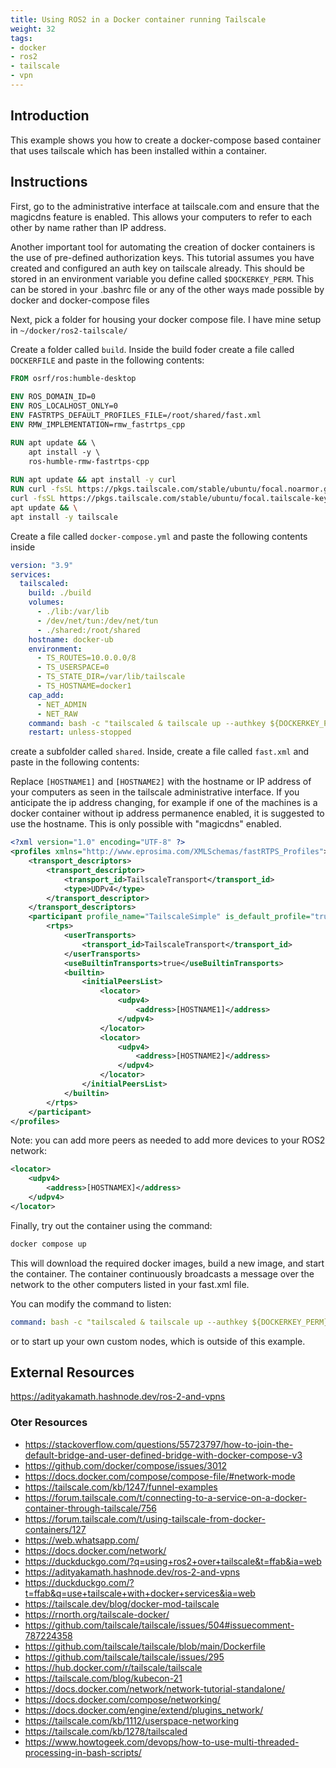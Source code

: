 ```yaml
---
title: Using ROS2 in a Docker container running Tailscale
weight: 32
tags:
- docker
- ros2
- tailscale
- vpn
---
```

## Introduction

This example shows you how to create a docker-compose based container that uses tailscale which has been installed within a container.

## Instructions

First, go to the administrative interface at tailscale.com and ensure that the magicdns feature is enabled.
This allows your computers to refer to each other by name rather than IP address.  

Another important tool for automating the creation of docker containers is the use of pre-defined authorization keys.  This tutorial assumes you have created and configured an auth key on tailscale already.  This should be stored in an environment variable you define called ```$DOCKERKEY_PERM```.  This can be stored in your .bashrc file or any of the other ways made possible by docker and docker-compose files

Next, pick a folder for housing your docker compose file.  I have mine setup in ```~/docker/ros2-tailscale/```


Create a folder called ```build```.  Inside the build foder create a file called ```DOCKERFILE``` and paste in the following contents:

```dockerfile
FROM osrf/ros:humble-desktop
    
ENV ROS_DOMAIN_ID=0
ENV ROS_LOCALHOST_ONLY=0
ENV FASTRTPS_DEFAULT_PROFILES_FILE=/root/shared/fast.xml
ENV RMW_IMPLEMENTATION=rmw_fastrtps_cpp

RUN apt update && \ 
    apt install -y \ 
    ros-humble-rmw-fastrtps-cpp
    
RUN apt update && apt install -y curl
RUN curl -fsSL https://pkgs.tailscale.com/stable/ubuntu/focal.noarmor.gpg | tee /usr/share/keyrings/tailscale-archive-keyring.gpg >/dev/null && \
curl -fsSL https://pkgs.tailscale.com/stable/ubuntu/focal.tailscale-keyring.list | tee /etc/apt/sources.list.d/tailscale.list && \
apt update && \
apt install -y tailscale
```

Create a file called ```docker-compose.yml``` and paste the following contents inside

```yaml
version: "3.9"
services:
  tailscaled:
    build: ./build
    volumes:
      - ./lib:/var/lib
      - /dev/net/tun:/dev/net/tun
      - ./shared:/root/shared
    hostname: docker-ub
    environment:
      - TS_ROUTES=10.0.0.0/8
      - TS_USERSPACE=0
      - TS_STATE_DIR=/var/lib/tailscale
      - TS_HOSTNAME=docker1
    cap_add: 
      - NET_ADMIN
      - NET_RAW
    command: bash -c "tailscaled & tailscale up --authkey ${DOCKERKEY_PERM} && source /opt/ros/humble/setup.bash && ros2 run demo_nodes_cpp talker"
    restart: unless-stopped
```

create a subfolder called ```shared```.  Inside, create a file called ```fast.xml``` and paste in the following contents:

Replace ```[HOSTNAME1]``` and ```[HOSTNAME2]``` with the hostname or IP address of your computers as seen in the tailscale administrative interface.  If you anticipate the ip address changing, for example if one of the machines is a docker container without ip address permanence enabled, it is suggested to use the hostname.  This is only possible with "magicdns" enabled.

```xml
<?xml version="1.0" encoding="UTF-8" ?>
<profiles xmlns="http://www.eprosima.com/XMLSchemas/fastRTPS_Profiles">
    <transport_descriptors>
        <transport_descriptor>
            <transport_id>TailscaleTransport</transport_id>
            <type>UDPv4</type>
        </transport_descriptor>
    </transport_descriptors>
    <participant profile_name="TailscaleSimple" is_default_profile="true">
        <rtps>
            <userTransports>
                <transport_id>TailscaleTransport</transport_id>
            </userTransports>
            <useBuiltinTransports>true</useBuiltinTransports>
            <builtin>
                <initialPeersList>
                    <locator>
                        <udpv4>
                            <address>[HOSTNAME1]</address>
                        </udpv4>
                    </locator>
                    <locator>
                        <udpv4>
                            <address>[HOSTNAME2]</address> 
                        </udpv4>
                    </locator>
                </initialPeersList>
            </builtin>
        </rtps>
    </participant>
</profiles>
```

Note: you can add more peers as needed to add more devices to your ROS2 network:

```xml
<locator>
    <udpv4>
        <address>[HOSTNAMEX]</address> 
    </udpv4>
</locator>
```

Finally, try out the container using the command:

```bash
docker compose up
```

This will download the required docker images, build a new image, and start the container.  The container continuously broadcasts a message over the network to the other computers listed in your fast.xml file.

You can modify the command to listen:

```yaml
command: bash -c "tailscaled & tailscale up --authkey ${DOCKERKEY_PERM} && source /opt/ros/humble/setup.bash && ros2 run demo_nodes_cpp listener"
```

or to start up your own custom nodes, which is outside of this example.

## External Resources

<https://adityakamath.hashnode.dev/ros-2-and-vpns>

### Oter Resources

* <https://stackoverflow.com/questions/55723797/how-to-join-the-default-bridge-and-user-defined-bridge-with-docker-compose-v3>
* <https://github.com/docker/compose/issues/3012>
* <https://docs.docker.com/compose/compose-file/#network-mode>
* <https://tailscale.com/kb/1247/funnel-examples>
* <https://forum.tailscale.com/t/connecting-to-a-service-on-a-docker-container-through-tailscale/756>
* <https://forum.tailscale.com/t/using-tailscale-from-docker-containers/127>
* <https://web.whatsapp.com/>
* <https://docs.docker.com/network/>
* <https://duckduckgo.com/?q=using+ros2+over+tailscale&t=ffab&ia=web>
* <https://adityakamath.hashnode.dev/ros-2-and-vpns>
* <https://duckduckgo.com/?t=ffab&q=use+tailscale+with+docker+services&ia=web>
* <https://tailscale.dev/blog/docker-mod-tailscale>
* <https://rnorth.org/tailscale-docker/>
* <https://github.com/tailscale/tailscale/issues/504#issuecomment-787224358>
* <https://github.com/tailscale/tailscale/blob/main/Dockerfile>
* <https://github.com/tailscale/tailscale/issues/295>
* <https://hub.docker.com/r/tailscale/tailscale>
* <https://tailscale.com/blog/kubecon-21>
* <https://docs.docker.com/network/network-tutorial-standalone/>
* <https://docs.docker.com/compose/networking/>
* <https://docs.docker.com/engine/extend/plugins_network/>
* <https://tailscale.com/kb/1112/userspace-networking>
* <https://tailscale.com/kb/1278/tailscaled>
* <https://www.howtogeek.com/devops/how-to-use-multi-threaded-processing-in-bash-scripts/>
